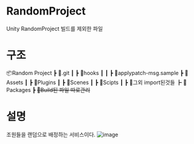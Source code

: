 # RandomProject
Unity RandomProject 빌드를 제외한 파일

# 구조
📦Random Project
 ┣ 📂.git
 ┃ ┣ 📂hooks
 ┃ ┃ ┣ 📜applypatch-msg.sample
 ┣ 📂Assets
 ┃ ┣ 📂Plugins
 ┃ ┣ 📂Scenes
 ┃ ┣ 📂Scipts
 ┃ ┣ 📂그외 import된것들
 ┣ 📂Packages
 ┣ ~~📂Build된 파일 따로관리~~
 
# 설명
조원들을 랜덤으로 배정하는 서비스이다.
![image](https://github.com/user-attachments/assets/330e793e-f476-4a3b-b4ed-b1a54190a9b3)
